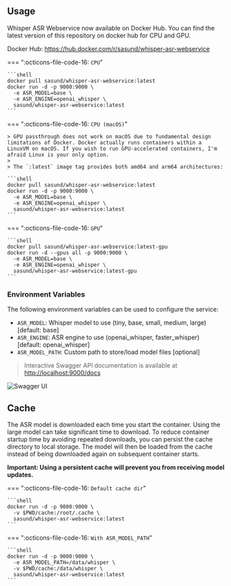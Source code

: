## Usage

Whisper ASR Webservice now available on Docker Hub. You can find the latest version of this repository on docker hub for CPU and GPU.

Docker Hub: <https://hub.docker.com/r/sasund/whisper-asr-webservice>

=== ":octicons-file-code-16: `CPU`"

    ```shell
    docker pull sasund/whisper-asr-webservice:latest
    docker run -d -p 9000:9000 \
      -e ASR_MODEL=base \
      -e ASR_ENGINE=openai_whisper \
      sasund/whisper-asr-webservice:latest
    ```

=== ":octicons-file-code-16: `CPU (macOS)`"

    > GPU passthrough does not work on macOS due to fundamental design limitations of Docker. Docker actually runs containers within a LinuxVM on macOS. If you wish to run GPU-accelerated containers, I'm afraid Linux is your only option.
    > 
    > The `:latest` image tag provides both amd64 and arm64 architectures:
    
    ```shell
    docker pull sasund/whisper-asr-webservice:latest
    docker run -d -p 9000:9000 \
      -e ASR_MODEL=base \
      -e ASR_ENGINE=openai_whisper \
      sasund/whisper-asr-webservice:latest
    ```

=== ":octicons-file-code-16: `GPU`"

    ```shell
    docker pull sasund/whisper-asr-webservice:latest-gpu
    docker run -d --gpus all -p 9000:9000 \
      -e ASR_MODEL=base \
      -e ASR_ENGINE=openai_whisper \
      sasund/whisper-asr-webservice:latest-gpu
    ```

### Environment Variables

The following environment variables can be used to configure the service:

- `ASR_MODEL`: Whisper model to use (tiny, base, small, medium, large) [default: base]
- `ASR_ENGINE`: ASR engine to use (openai_whisper, faster_whisper) [default: openai_whisper]
- `ASR_MODEL_PATH`: Custom path to store/load model files [optional]

> Interactive Swagger API documentation is available at <http://localhost:9000/docs>

![Swagger UI](assets/images/swagger-ui.png)

## Cache

The ASR model is downloaded each time you start the container. Using the large model can take significant time to download.
To reduce container startup time by avoiding repeated downloads, you can persist the cache directory to local storage.
The model will then be loaded from the cache instead of being downloaded again on subsequent container starts.

**Important: Using a persistent cache will prevent you from receiving model updates.**

=== ":octicons-file-code-16: `Default cache dir`"

    ```shell
    docker run -d -p 9000:9000 \
      -v $PWD/cache:/root/.cache \
      sasund/whisper-asr-webservice:latest
    ```

=== ":octicons-file-code-16: `With ASR_MODEL_PATH`"

    ```shell
    docker run -d -p 9000:9000 \
      -e ASR_MODEL_PATH=/data/whisper \
      -v $PWD/cache:/data/whisper \
      sasund/whisper-asr-webservice:latest
    ```
